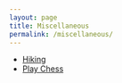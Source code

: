 ```yaml
---
layout: page
title: Miscellaneous
permalink: /miscellaneous/
---
```


* [Hiking](https://www.strava.com/athletes/18263314)
* [Play Chess](https://chess.com/member/thinkphp)
